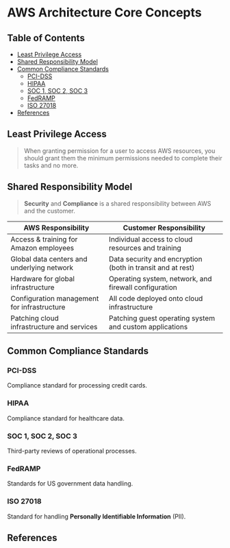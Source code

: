 # AWS Architecture Core Concepts

## Table of Contents

<!-- START doctoc generated TOC please keep comment here to allow auto update -->
<!-- DON'T EDIT THIS SECTION, INSTEAD RE-RUN doctoc TO UPDATE -->

- [Least Privilege Access](#least-privilege-access)
- [Shared Responsibility Model](#shared-responsibility-model)
- [Common Compliance Standards](#common-compliance-standards)
  - [PCI-DSS](#pci-dss)
  - [HIPAA](#hipaa)
  - [SOC 1, SOC 2, SOC 3](#soc-1-soc-2-soc-3)
  - [FedRAMP](#fedramp)
  - [ISO 27018](#iso-27018)
- [References](#references)

<!-- END doctoc generated TOC please keep comment here to allow auto update -->

## Least Privilege Access

> When granting permission for a user to access AWS resources,
> you should grant them the minimum permissions needed
> to complete their tasks and no more.

## Shared Responsibility Model

> **Security** and **Compliance** is a shared responsibility between AWS and the customer.

| **AWS Responsibility**                      | **Customer Responsibility**                                |
| ------------------------------------------- | ---------------------------------------------------------- |
| Access & training for Amazon employees      | Individual access to cloud resources and training          |
| Global data centers and underlying network  | Data security and encryption (both in transit and at rest) |
| Hardware for global infrastructure          | Operating system, network, and firewall configuration      |
| Configuration management for infrastructure | All code deployed onto cloud infrastructure                |
| Patching cloud infrastructure and services  | Patching guest operating system and custom applications    |

## Common Compliance Standards

### PCI-DSS

Compliance standard for processing credit cards.

### HIPAA

Compliance standard for healthcare data.

### SOC 1, SOC 2, SOC 3

Third-party reviews of operational processes.

### FedRAMP

Standards for US government data handling.

### ISO 27018

Standard for handling **Personally Identifiable Information** (PII).

## References
